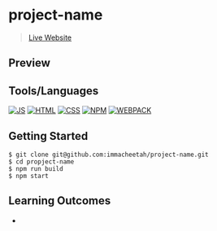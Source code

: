 # project-name

> [Live Website](https://immacheetah.github.io/propject-name/)

## Preview

## Tools/Languages

[![JS](https://img.shields.io/badge/-JAVASCRIPT-000?style=for-the-badge&logo=javascript&logoColor=F0DB4F)](#) [![HTML](https://img.shields.io/badge/-HTML-000?style=for-the-badge&logo=html5)](#) [![CSS](https://img.shields.io/badge/-CSS-000?style=for-the-badge&logo=css3&logoColor=1572B6)](#)
[![NPM](https://img.shields.io/badge/-npm-000?style=for-the-badge&logo=npm)](#) [![WEBPACK](https://img.shields.io/badge/-WEBPACK-000?style=for-the-badge&logo=WEBPACK)](#)

## Getting Started

```
$ git clone git@github.com:immacheetah/project-name.git
$ cd propject-name
$ npm run build
$ npm start
```

## Learning Outcomes

-
